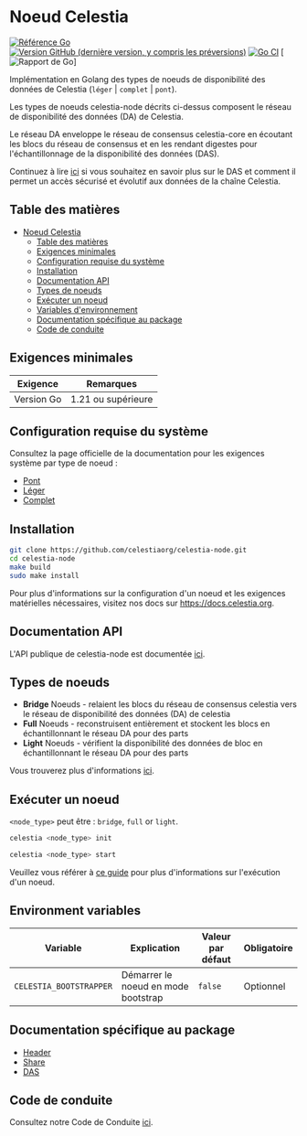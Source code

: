 # Noeud Celestia

[![Référence Go](https://pkg.go.dev/badge/github.com/celestiaorg/celestia-node.svg)](https://pkg.go.dev/github.com/celestiaorg/celestia-node)
[![Version GitHub (dernière version, y compris les préversions)](https://img.shields.io/github/v/release/celestiaorg/celestia-node)](https://github.com/celestiaorg/celestia-node/releases/latest)
[![Go CI](https://github.com/celestiaorg/celestia-node/actions/workflows/go-ci.yml/badge.svg)](https://github.com/celestiaorg/celestia-node/actions/workflows/go-ci.yml)
[![Rapport de Go](https://goreportcard.com/badge/github.com/celestiaorg/celestia-node)]

Implémentation en Golang des types de noeuds de disponibilité des données de Celestia (`léger` | `complet` | `pont`).

Les types de noeuds celestia-node décrits ci-dessus composent le réseau de disponibilité des données (DA) de Celestia.

Le réseau DA enveloppe le réseau de consensus celestia-core en écoutant les blocs du réseau de consensus et en les rendant digestes pour l'échantillonnage de la disponibilité des données (DAS).

Continuez à lire [ici](https://blog.celestia.org/celestia-mvp-release-data-availability-sampling-light-clients) si vous souhaitez en savoir plus sur le DAS et comment il permet un accès sécurisé et évolutif aux données de la chaîne Celestia.

## Table des matières

- [Noeud Celestia](#noeud-celestia)
  - [Table des matières](#table-des-matières)
  - [Exigences minimales](#exigences-minimales)
  - [Configuration requise du système](#configuration-requise-du-système)
  - [Installation](#installation)
  - [Documentation API](#documentation-api)
  - [Types de noeuds](#types-de-noeuds)
  - [Exécuter un noeud](#exécuter-un-noeud)
  - [Variables d'environnement](#variables-denvironnement)
  - [Documentation spécifique au package](#documentation-spécifique-au-package)
  - [Code de conduite](#code-de-conduite)

## Exigences minimales

| Exigence | Remarques        |
| ---------|------------------|
| Version Go | 1.21 ou supérieure |

## Configuration requise du système

Consultez la page officielle de la documentation pour les exigences système par type de noeud :

- [Pont](https://docs.celestia.org/nodes/bridge-node#hardware-requirements)
- [Léger](https://docs.celestia.org/nodes/light-node#hardware-requirements)
- [Complet](https://docs.celestia.org/nodes/full-storage-node#hardware-requirements)

## Installation

```sh
git clone https://github.com/celestiaorg/celestia-node.git
cd celestia-node
make build
sudo make install
```

Pour plus d'informations sur la configuration d'un noeud et les exigences matérielles nécessaires, visitez nos docs sur <https://docs.celestia.org>.

## Documentation API

L'API publique de celestia-node est documentée [ici](https://node-rpc-docs.celestia.org/).

## Types de noeuds

- **Bridge** Noeuds - relaient les blocs du réseau de consensus celestia vers le réseau de disponibilité des données (DA) de celestia
- **Full** Noeuds - reconstruisent entièrement et stockent les blocs en échantillonnant le réseau DA pour des parts
- **Light** Noeuds - vérifient la disponibilité des données de bloc en échantillonnant le réseau DA pour des parts

Vous trouverez plus d'informations [ici](https://github.com/celestiaorg/celestia-node/blob/main/docs/adr/adr-003-march2022-testnet.md#legend).

## Exécuter un noeud

`<node_type>` peut être : `bridge`, `full` or `light`.

```sh
celestia <node_type> init
```

```sh
celestia <node_type> start
```

Veuillez vous référer à [ce guide](https://docs.celestia.org/nodes/celestia-node/) pour plus d'informations sur l'exécution d'un noeud.
## Environment variables

| Variable                | Explication                         | Valeur par défaut	 | Obligatoire |
| ----------------------- | ----------------------------------- | ------------------ | ----------- |
| `CELESTIA_BOOTSTRAPPER` | Démarrer le noeud en mode bootstrap |      `false`       |  Optionnel  |

## Documentation spécifique au package

- [Header](./header/doc.go)
- [Share](./share/doc.go)
- [DAS](./das/doc.go)

## Code de conduite

Consultez notre Code de Conduite [ici](https://docs.celestia.org/community/coc).
